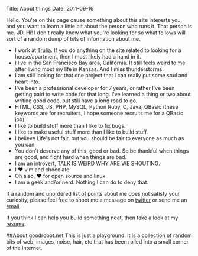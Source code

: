 Title: About things
Date: 2011-09-16

Hello. You're on this page cause something about this site interests
you, and you want to learn a little bit about the person who runs it.
That person is me. JD. Hi! I don't really know what you're looking for
so what follows will sort of a random dump of bits of information about
me. 

* I work at [Trulia](http://trulia.com). If you do anything on the site
  related to looking for a house/apartment, then I most likely had a hand
  in it. 
* I live in the San Francisco Bay area, California. It still feels weird
  to me after living most my life in Kansas. And I miss thunderstorms.
* I am still looking for that one project that I can really put some
  soul and heart into.
* I've been a professional developer for 7 years, or rather I've been
  getting paid to write code for that long. I've learned a thing or two
  about writing good code, but still have a long road to go.
* HTML, CSS, JS, PHP, MySQL, Python Ruby, C, Java, QBasic (these
  keywords are for recruiters, I hope someone recruits me for a QBasic
  job).
* I like to build stuff more than I like to fix bugs. 
* I like to make useful stuff more than I like to build stuff.
* I believe Life's not fair, but you should be fair to everyone as much
  as you can.
* You don't deserve any of this, good or bad. So be thankful when things
  are good, and fight hard when things are bad.
* I am an introvert, TALK IS WEIRD WHY ARE WE SHOUTING.
* I &hearts; vim and chocolate. 
* Oh also, &hearts; for open source and linux.
* I am a geek and/or nerd. Nothing I can do to deny that.

If a random and unordered list of points about me does not satisfy your
curiosity, please feel free to shoot me a message on
[twitter](http://twitter.com/goodrobot_jd) or send me an
[email](mailto:hello+jd@goodrobot.net).

If you think I can help you build something neat, then take a look at my [resume](http://goodrobot.net/resume).

##About goodrobot.net
This is just a playground. It is a collection of random bits of web,
images, noise, hair, etc that has been rolled into a small corner of the
Internet.


